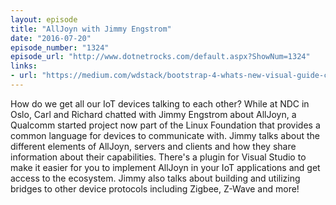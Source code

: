 ```yaml
---
layout: episode
title: "AllJoyn with Jimmy Engstrom"
date: "2016-07-20"
episode_number: "1324"
episode_url: "http://www.dotnetrocks.com/default.aspx?ShowNum=1324"
links:
- url: "https://medium.com/wdstack/bootstrap-4-whats-new-visual-guide-c84dd81d8387#.46lqc4of2"
---
```


How do we get all our IoT devices talking to each other? While at NDC in Oslo, Carl and Richard chatted with Jimmy Engstrom about AllJoyn, a Qualcomm started project now part of the Linux Foundation that provides a common language for devices to communicate with. Jimmy talks about the different elements of AllJoyn, servers and clients and how they share information about their capabilities. There's a plugin for Visual Studio to make it easier for you to implement AllJoyn in your IoT applications and get access to the ecosystem. Jimmy also talks about building and utilizing bridges to other device protocols including Zigbee, Z-Wave and more!
